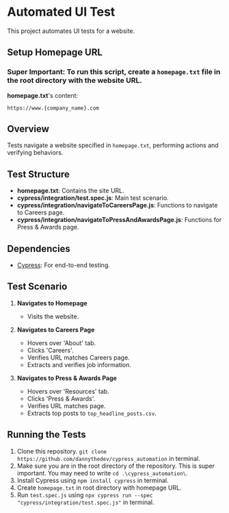 # Automated UI Test

This project automates UI tests for a website.

## Setup Homepage URL

### Super Important: To run this script, create a `homepage.txt` file in the root directory with the website URL.

**homepage.txt**'s content:
```plaintext
https://www.{company_name}.com
```

## Overview

Tests navigate a website specified in `homepage.txt`, performing actions and verifying behaviors.

## Test Structure

- **homepage.txt**: Contains the site URL.
- **cypress/integration/test.spec.js**: Main test scenario.
- **cypress/integration/navigateToCareersPage.js**: Functions to navigate to Careers page.
- **cypress/integration/navigateToPressAndAwardsPage.js**: Functions for Press & Awards page.

## Dependencies

- [Cypress](https://www.cypress.io/): For end-to-end testing.

## Test Scenario

1. **Navigates to Homepage**
   - Visits the website.

2. **Navigates to Careers Page**
   - Hovers over 'About' tab.
   - Clicks 'Careers'.
   - Verifies URL matches Careers page.
   - Extracts and verifies job information.

3. **Navigates to Press & Awards Page**
   - Hovers over 'Resources' tab.
   - Clicks 'Press & Awards'.
   - Verifies URL matches page.
   - Extracts top posts to `top_headline_posts.csv`.

## Running the Tests

1. Clone this repository. `git clone https://github.com/dannythedev/cypress_automation` in terminal.
2. Make sure you are in the root directory of the repository. This is super important. You may need to write `cd .\cypress_automation\`.
3. Install Cypress using `npm install cypress` in terminal.
4. Create `homepage.txt` in root directory with homepage URL.
5. Run `test.spec.js` using `npx cypress run --spec "cypress/integration/test.spec.js"` in terminal.
